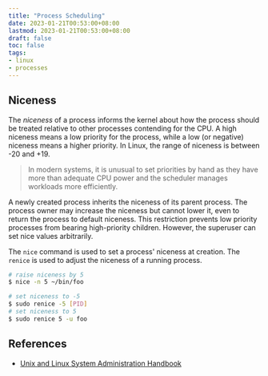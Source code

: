 ```yaml
---
title: "Process Scheduling"
date: 2023-01-21T00:53:00+08:00
lastmod: 2023-01-21T00:53:00+08:00
draft: false
toc: false
tags:
- linux
- processes
---
```


## Niceness

The *niceness* of a process informs the kernel about how the process should be
treated relative to other processes contending for the CPU. A high niceness
means a low priority for the process, while a low (or negative) niceness means a
higher priority. In Linux, the range of niceness is between -20 and +19.

>In modern systems, it is unusual to set priorities by hand as they have more
>than adequate CPU power and the scheduler manages workloads more efficiently.

A newly created process inherits the niceness of its parent process. The process
owner may increase the niceness but cannot lower it, even to return the process
to default niceness. This restriction prevents low priority processes from
bearing high-priority children. However, the superuser can set nice values
arbitrarily.

The `nice` command is used to set a process' niceness at creation. The `renice`
is used to adjust the niceness of a running process.

```bash
# raise niceness by 5
$ nice -n 5 ~/bin/foo

# set niceness to -5
$ sudo renice -5 [PID]
# set niceness to 5
$ sudo renice 5 -u foo
```

## References
- [Unix and Linux System Administration Handbook](https://www.amazon.com/UNIX-Linux-System-Administration-Handbook/dp/0134277554)
